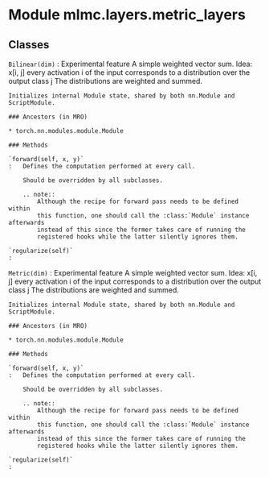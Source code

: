 Module mlmc.layers.metric_layers
================================

Classes
-------

`Bilinear(dim)`
:   Experimental feature A simple weighted vector sum.
    Idea:
        x[i, j] every activation i of the input corresponds to a distribution over the output class j
        The distributions are weighted and summed.
    
    Initializes internal Module state, shared by both nn.Module and ScriptModule.

    ### Ancestors (in MRO)

    * torch.nn.modules.module.Module

    ### Methods

    `forward(self, x, y)`
    :   Defines the computation performed at every call.
        
        Should be overridden by all subclasses.
        
        .. note::
            Although the recipe for forward pass needs to be defined within
            this function, one should call the :class:`Module` instance afterwards
            instead of this since the former takes care of running the
            registered hooks while the latter silently ignores them.

    `regularize(self)`
    :

`Metric(dim)`
:   Experimental feature A simple weighted vector sum.
    Idea:
        x[i, j] every activation i of the input corresponds to a distribution over the output class j
        The distributions are weighted and summed.
    
    Initializes internal Module state, shared by both nn.Module and ScriptModule.

    ### Ancestors (in MRO)

    * torch.nn.modules.module.Module

    ### Methods

    `forward(self, x, y)`
    :   Defines the computation performed at every call.
        
        Should be overridden by all subclasses.
        
        .. note::
            Although the recipe for forward pass needs to be defined within
            this function, one should call the :class:`Module` instance afterwards
            instead of this since the former takes care of running the
            registered hooks while the latter silently ignores them.

    `regularize(self)`
    :